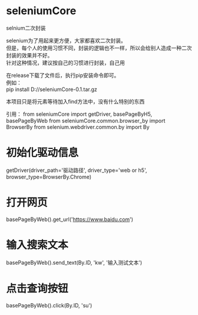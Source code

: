 # seleniumCore
selnium二次封装


selenium为了用起来更方便，大家都喜欢二次封装。  
但是，每个人的使用习惯不同，封装的逻辑也不一样，所以会给别人造成一种二次封装的效果并不好。  
针对这种情况，建议按自己的习惯进行封装，自己用  

在release下载了文件后，执行pip安装命令即可。  
例如：  
    pip install D://seleniumCore-0.1.tar.gz

本项目只是将元素等待加入find方法中，没有什么特别的东西

引用：
from seleniumCore import getDriver, basePageByH5, basePageByWeb
from seleniumCore.common.browser_by import BrowserBy
from selenium.webdriver.common.by import By

# 初始化驱动信息
getDriver(driver_path='驱动路径', driver_type='web or h5', browser_type=BrowserBy.Chrome)
# 打开网页
basePageByWeb().get_url('https://www.baidu.com')
# 输入搜索文本
basePageByWeb().send_text(By.ID, 'kw', '输入测试文本')
# 点击查询按钮
basePageByWeb().click(By.ID, 'su')
